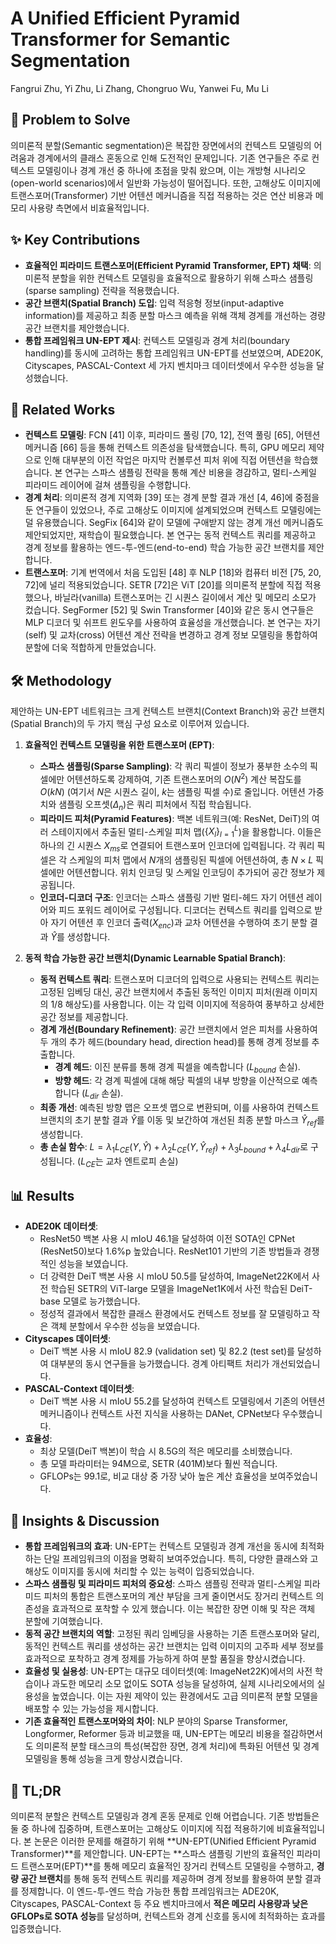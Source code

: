 # A Unified Efficient Pyramid Transformer for Semantic Segmentation

Fangrui Zhu, Yi Zhu, Li Zhang, Chongruo Wu, Yanwei Fu, Mu Li

## 🧩 Problem to Solve

의미론적 분할(Semantic segmentation)은 복잡한 장면에서의 컨텍스트 모델링의 어려움과 경계에서의 클래스 혼동으로 인해 도전적인 문제입니다. 기존 연구들은 주로 컨텍스트 모델링이나 경계 개선 중 하나에 초점을 맞춰 왔으며, 이는 개방형 시나리오(open-world scenarios)에서 일반화 가능성이 떨어집니다. 또한, 고해상도 이미지에 트랜스포머(Transformer) 기반 어텐션 메커니즘을 직접 적용하는 것은 연산 비용과 메모리 사용량 측면에서 비효율적입니다.

## ✨ Key Contributions

* **효율적인 피라미드 트랜스포머(Efficient Pyramid Transformer, EPT) 채택**: 의미론적 분할을 위한 컨텍스트 모델링을 효율적으로 활용하기 위해 스파스 샘플링(sparse sampling) 전략을 적용했습니다.
* **공간 브랜치(Spatial Branch) 도입**: 입력 적응형 정보(input-adaptive information)를 제공하고 최종 분할 마스크 예측을 위해 객체 경계를 개선하는 경량 공간 브랜치를 제안했습니다.
* **통합 프레임워크 UN-EPT 제시**: 컨텍스트 모델링과 경계 처리(boundary handling)를 동시에 고려하는 통합 프레임워크 UN-EPT를 선보였으며, ADE20K, Cityscapes, PASCAL-Context 세 가지 벤치마크 데이터셋에서 우수한 성능을 달성했습니다.

## 📎 Related Works

* **컨텍스트 모델링**: FCN [41] 이후, 피라미드 풀링 [70, 12], 전역 풀링 [65], 어텐션 메커니즘 [66] 등을 통해 컨텍스트 의존성을 탐색했습니다. 특히, GPU 메모리 제약으로 인해 대부분의 이전 작업은 마지막 컨볼루션 피처 위에 직접 어텐션을 학습했습니다. 본 연구는 스파스 샘플링 전략을 통해 계산 비용을 경감하고, 멀티-스케일 피라미드 레이어에 걸쳐 샘플링을 수행합니다.
* **경계 처리**: 의미론적 경계 지역화 [39] 또는 경계 분할 결과 개선 [4, 46]에 중점을 둔 연구들이 있었으나, 주로 고해상도 이미지에 설계되었으며 컨텍스트 모델링에는 덜 유용했습니다. SegFix [64]와 같이 모델에 구애받지 않는 경계 개선 메커니즘도 제안되었지만, 재학습이 필요했습니다. 본 연구는 동적 컨텍스트 쿼리를 제공하고 경계 정보를 활용하는 엔드-투-엔드(end-to-end) 학습 가능한 공간 브랜치를 제안합니다.
* **트랜스포머**: 기계 번역에서 처음 도입된 [48] 후 NLP [18]와 컴퓨터 비전 [75, 20, 72]에 널리 적용되었습니다. SETR [72]은 ViT [20]를 의미론적 분할에 직접 적용했으나, 바닐라(vanilla) 트랜스포머는 긴 시퀀스 길이에서 계산 및 메모리 소모가 컸습니다. SegFormer [52] 및 Swin Transformer [40]와 같은 동시 연구들은 MLP 디코더 및 쉬프트 윈도우를 사용하여 효율성을 개선했습니다. 본 연구는 자기(self) 및 교차(cross) 어텐션 계산 전략을 변경하고 경계 정보 모델링을 통합하여 분할에 더욱 적합하게 만들었습니다.

## 🛠️ Methodology

제안하는 UN-EPT 네트워크는 크게 컨텍스트 브랜치(Context Branch)와 공간 브랜치(Spatial Branch)의 두 가지 핵심 구성 요소로 이루어져 있습니다.

1. **효율적인 컨텍스트 모델링을 위한 트랜스포머 (EPT)**:
    * **스파스 샘플링(Sparse Sampling)**: 각 쿼리 픽셀이 정보가 풍부한 소수의 픽셀에만 어텐션하도록 강제하여, 기존 트랜스포머의 $O(N^2)$ 계산 복잡도를 $O(kN)$ (여기서 $N$은 시퀀스 길이, $k$는 샘플링 픽셀 수)로 줄입니다. 어텐션 가중치와 샘플링 오프셋($\Delta_n$)은 쿼리 피처에서 직접 학습됩니다.
    * **피라미드 피처(Pyramid Features)**: 백본 네트워크(예: ResNet, DeiT)의 여러 스테이지에서 추출된 멀티-스케일 피처 맵($\{X_l\}_{l=1}^L$)을 활용합니다. 이들은 하나의 긴 시퀀스 $X_{ms}$로 연결되어 트랜스포머 인코더에 입력됩니다. 각 쿼리 픽셀은 각 스케일의 피처 맵에서 $N$개의 샘플링된 픽셀에 어텐션하여, 총 $N \times L$ 픽셀에만 어텐션합니다. 위치 인코딩 및 스케일 인코딩이 추가되어 공간 정보가 제공됩니다.
    * **인코더-디코더 구조**: 인코더는 스파스 샘플링 기반 멀티-헤드 자기 어텐션 레이어와 피드 포워드 레이어로 구성됩니다. 디코더는 컨텍스트 쿼리를 입력으로 받아 자기 어텐션 후 인코더 출력($X_{enc}$)과 교차 어텐션을 수행하여 초기 분할 결과 $\hat{Y}$를 생성합니다.

2. **동적 학습 가능한 공간 브랜치(Dynamic Learnable Spatial Branch)**:
    * **동적 컨텍스트 쿼리**: 트랜스포머 디코더의 입력으로 사용되는 컨텍스트 쿼리는 고정된 임베딩 대신, 공간 브랜치에서 추출된 동적인 이미지 피처(원래 이미지의 1/8 해상도)를 사용합니다. 이는 각 입력 이미지에 적응하여 풍부하고 상세한 공간 정보를 제공합니다.
    * **경계 개선(Boundary Refinement)**: 공간 브랜치에서 얻은 피처를 사용하여 두 개의 추가 헤드(boundary head, direction head)를 통해 경계 정보를 추출합니다.
        * **경계 헤드**: 이진 분류를 통해 경계 픽셀을 예측합니다 ($L_{bound}$ 손실).
        * **방향 헤드**: 각 경계 픽셀에 대해 해당 픽셀의 내부 방향을 이산적으로 예측합니다 ($L_{dir}$ 손실).
    * **최종 개선**: 예측된 방향 맵은 오프셋 맵으로 변환되며, 이를 사용하여 컨텍스트 브랜치의 초기 분할 결과 $\hat{Y}$를 이동 및 보간하여 개선된 최종 분할 마스크 $\hat{Y}_{ref}$를 생성합니다.
    * **총 손실 함수**: $L = \lambda_1 L_{CE}(Y, \hat{Y}) + \lambda_2 L_{CE}(Y, \hat{Y}_{ref}) + \lambda_3 L_{bound} + \lambda_4 L_{dir}$로 구성됩니다. ($L_{CE}$는 교차 엔트로피 손실)

## 📊 Results

* **ADE20K 데이터셋**:
  * ResNet50 백본 사용 시 mIoU 46.1을 달성하여 이전 SOTA인 CPNet (ResNet50)보다 1.6%p 높았습니다. ResNet101 기반의 기존 방법들과 경쟁적인 성능을 보였습니다.
  * 더 강력한 DeiT 백본 사용 시 mIoU 50.5를 달성하여, ImageNet22K에서 사전 학습된 SETR의 ViT-large 모델을 ImageNet1K에서 사전 학습된 DeiT-base 모델로 능가했습니다.
  * 정성적 결과에서 복잡한 클래스 환경에서도 컨텍스트 정보를 잘 모델링하고 작은 객체 분할에서 우수한 성능을 보였습니다.
* **Cityscapes 데이터셋**:
  * DeiT 백본 사용 시 mIoU 82.9 (validation set) 및 82.2 (test set)를 달성하여 대부분의 동시 연구들을 능가했습니다. 경계 아티팩트 처리가 개선되었습니다.
* **PASCAL-Context 데이터셋**:
  * DeiT 백본 사용 시 mIoU 55.2를 달성하여 컨텍스트 모델링에서 기존의 어텐션 메커니즘이나 컨텍스트 사전 지식을 사용하는 DANet, CPNet보다 우수했습니다.
* **효율성**:
  * 최상 모델(DeiT 백본)이 학습 시 8.5G의 적은 메모리를 소비했습니다.
  * 총 모델 파라미터는 94M으로, SETR (401M)보다 훨씬 적습니다.
  * GFLOPs는 99.1로, 비교 대상 중 가장 낮아 높은 계산 효율성을 보여주었습니다.

## 🧠 Insights & Discussion

* **통합 프레임워크의 효과**: UN-EPT는 컨텍스트 모델링과 경계 개선을 동시에 최적화하는 단일 프레임워크의 이점을 명확히 보여주었습니다. 특히, 다양한 클래스와 고해상도 이미지를 동시에 처리할 수 있는 능력이 입증되었습니다.
* **스파스 샘플링 및 피라미드 피처의 중요성**: 스파스 샘플링 전략과 멀티-스케일 피라미드 피처의 통합은 트랜스포머의 계산 부담을 크게 줄이면서도 장거리 컨텍스트 의존성을 효과적으로 포착할 수 있게 했습니다. 이는 복잡한 장면 이해 및 작은 객체 분할에 기여했습니다.
* **동적 공간 브랜치의 역할**: 고정된 쿼리 임베딩을 사용하는 기존 트랜스포머와 달리, 동적인 컨텍스트 쿼리를 생성하는 공간 브랜치는 입력 이미지의 고주파 세부 정보를 효과적으로 포착하고 경계 정제를 가능하게 하여 분할 품질을 향상시켰습니다.
* **효율성 및 실용성**: UN-EPT는 대규모 데이터셋(예: ImageNet22K)에서의 사전 학습이나 과도한 메모리 소모 없이도 SOTA 성능을 달성하여, 실제 시나리오에서의 실용성을 높였습니다. 이는 자원 제약이 있는 환경에서도 고급 의미론적 분할 모델을 배포할 수 있는 가능성을 제시합니다.
* **기존 효율적인 트랜스포머와의 차이**: NLP 분야의 Sparse Transformer, Longformer, Reformer 등과 비교했을 때, UN-EPT는 메모리 비용을 절감하면서도 의미론적 분할 태스크의 특성(복잡한 장면, 경계 처리)에 특화된 어텐션 및 경계 모델링을 통해 성능을 크게 향상시켰습니다.

## 📌 TL;DR

의미론적 분할은 컨텍스트 모델링과 경계 혼동 문제로 인해 어렵습니다. 기존 방법들은 둘 중 하나에 집중하며, 트랜스포머는 고해상도 이미지에 직접 적용하기에 비효율적입니다. 본 논문은 이러한 문제를 해결하기 위해 **UN-EPT(UNified Efficient Pyramid Transformer)**를 제안합니다. UN-EPT는 **스파스 샘플링 기반의 효율적인 피라미드 트랜스포머(EPT)**를 통해 메모리 효율적인 장거리 컨텍스트 모델링을 수행하고, **경량 공간 브랜치**를 통해 동적 컨텍스트 쿼리를 제공하며 경계 정보를 활용하여 분할 결과를 정제합니다. 이 엔드-투-엔드 학습 가능한 통합 프레임워크는 ADE20K, Cityscapes, PASCAL-Context 등 주요 벤치마크에서 **적은 메모리 사용량과 낮은 GFLOPs로 SOTA 성능**를 달성하며, 컨텍스트와 경계 신호를 동시에 최적화하는 효과를 입증했습니다.
